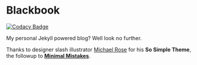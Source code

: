 # Blackbook

[![Codacy Badge](https://api.codacy.com/project/badge/Grade/ae3e480a67354f4489ddd88bce075179)](https://www.codacy.com/app/adil/adilansari-github-io?utm_source=github.com&utm_medium=referral&utm_content=adilansari/adilansari.github.io&utm_campaign=badger)

My personal Jekyll powered blog? Well look no further.

Thanks to designer slash illustrator [Michael Rose](http://mademistakes.com) for his **So Simple Theme**, the followup to [**Minimal Mistakes**](http://mmistakes.github.io/minimal-mistakes/).
